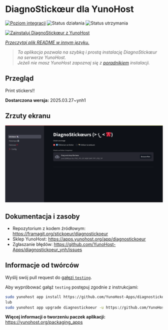 <!--
To README zostało automatycznie wygenerowane przez <https://github.com/YunoHost/apps/tree/master/tools/readme_generator>
Nie powinno być ono edytowane ręcznie.
-->

# DiagnoStickœur dla YunoHost

[![Poziom integracji](https://apps.yunohost.org/badge/integration/diagnostickoeur)](https://ci-apps.yunohost.org/ci/apps/diagnostickoeur/)
![Status działania](https://apps.yunohost.org/badge/state/diagnostickoeur)
![Status utrzymania](https://apps.yunohost.org/badge/maintained/diagnostickoeur)

[![Zainstaluj DiagnoStickœur z YunoHost](https://install-app.yunohost.org/install-with-yunohost.svg)](https://install-app.yunohost.org/?app=diagnostickoeur)

*[Przeczytaj plik README w innym języku.](./ALL_README.md)*

> *Ta aplikacja pozwala na szybką i prostą instalację DiagnoStickœur na serwerze YunoHost.*  
> *Jeżeli nie masz YunoHost zapoznaj się z [poradnikiem](https://yunohost.org/install) instalacji.*

## Przegląd

Print stickers!!


**Dostarczona wersja:** 2025.03.27~ynh1

## Zrzuty ekranu

![Zrzut ekranu z DiagnoStickœur](./doc/screenshots/screenshot.png)

## Dokumentacja i zasoby

- Repozytorium z kodem źródłowym: <https://framagit.org/stickoeur/diagnostickoeur>
- Sklep YunoHost: <https://apps.yunohost.org/app/diagnostickoeur>
- Zgłaszanie błędów: <https://github.com/YunoHost-Apps/diagnostickoeur_ynh/issues>

## Informacje od twórców

Wyślij swój pull request do [gałęzi `testing`](https://github.com/YunoHost-Apps/diagnostickoeur_ynh/tree/testing).

Aby wypróbować gałąź `testing` postępuj zgodnie z instrukcjami:

```bash
sudo yunohost app install https://github.com/YunoHost-Apps/diagnostickoeur_ynh/tree/testing --debug
lub
sudo yunohost app upgrade diagnostickoeur -u https://github.com/YunoHost-Apps/diagnostickoeur_ynh/tree/testing --debug
```

**Więcej informacji o tworzeniu paczek aplikacji:** <https://yunohost.org/packaging_apps>
